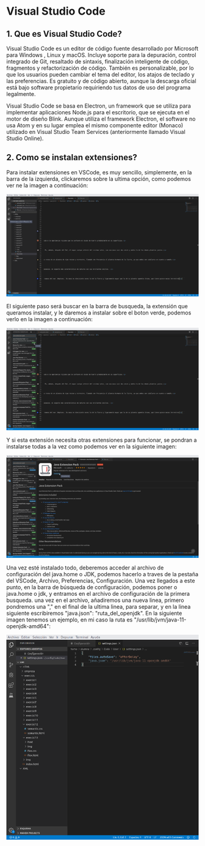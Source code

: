 # Visual Studio Code

## 1. Que es Visual Studio Code?

Visual Studio Code es un editor de código fuente desarrollado por Microsoft para Windows , Linux y macOS. Incluye soporte para la depuración, control integrado de Git, resaltado de sintaxis, finalización inteligente de código, fragmentos y refactorización de código. También es personalizable, por lo que los usuarios pueden cambiar el tema del editor, los atajos de teclado y las preferencias. Es gratuito y de código abierto, aunque la descarga oficial está bajo software propietario requiriendo tus datos de uso del programa legalmente.

Visual Studio Code se basa en Electron, un framework que se utiliza para implementar aplicaciones Node.js para el escritorio, que se ejecuta en el motor de diseño Blink. Aunque utiliza el framework Electron, el software no usa Atom y en su lugar emplea el mismo componente editor (Monaco) utilizado en Visual Studio Team Services (anteriormente llamado Visual Studio Online).

## 2. Como se instalan extensiones?

Para instalar extensiones en VSCode, es muy sencillo, simplemente, en la barra de la izquierda, clickaremos sobre la ultima opción, como podemos ver ne la imagen a continuación:

![extensionesVSCode](https://github.com/enriquepoler/EDD/blob/master/img/captura1VSCode.png)

El siguiente paso será buscar en la barra de busqueda, la extensión que queramos instalar, y le daremos a instalar sobre el boton verde, podemos verlo en la imagen a continuación:

![InstalaExtensionesVSCode](https://github.com/enriquepoler/EDD/blob/master/img/captura2VSCode.png)

Y si esta extensión necesita otras extensiones para funcionar, se pondran a instalarse todas a la vez como podemos ver en la siguiente imagen:

![InstalandoExtensionesVSCode](https://github.com/enriquepoler/EDD/blob/master/img/captura3VSCode.png)

Una vez esté instalado todo, deberemos acceder al archivo de configuración del java.home o JDK, podemos hacerlo a traves de la pestaña del VSCode, Archivo, Preferencias, Configuración. Una vez llegados a este punto, en la barra de búsqueda de configuración, podemos poner o java.home o jdk, y entramos en el archivo de configuración de la primera busqueda. una vez en el archivo, añadiremos una nueva linea, primero pondremos una "," en el final de la ultima linea, para separar, y en la linea siguiente escribiremos "java.json": "ruta_del_openjdk". En la siguiente imagen tenemos un ejemplo, en mi caso la ruta es "/usr/lib/jvm/java-11-openjdk-amd64":

![AgregarOpenJDK](https://github.com/enriquepoler/EDD/blob/master/img/captura4VSCode.png)
